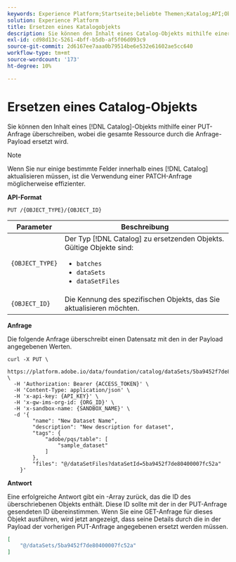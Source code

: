 ```yaml
---
keywords: Experience Platform;Startseite;beliebte Themen;Katalog;API;Objekt ersetzen
solution: Experience Platform
title: Ersetzen eines Katalogobjekts
description: Sie können den Inhalt eines Catalog-Objekts mithilfe einer PUT-Anfrage überschreiben, wobei die gesamte Ressource durch die Anfrage-Payload ersetzt wird.
exl-id: cd98d13c-5261-4bff-b5db-af5f06d093c9
source-git-commit: 2d6167ee7aaa0b79514be6e532e61602ae5cc640
workflow-type: tm+mt
source-wordcount: '173'
ht-degree: 10%

---
```


# Ersetzen eines Catalog-Objekts

Sie können den Inhalt eines [!DNL Catalog]-Objekts mithilfe einer PUT-Anfrage überschreiben, wobei die gesamte Ressource durch die Anfrage-Payload ersetzt wird.

>[!NOTE]
>
>Wenn Sie nur einige bestimmte Felder innerhalb eines [!DNL Catalog] aktualisieren müssen, ist die Verwendung einer PATCH-Anfrage möglicherweise effizienter.

**API-Format**

```http
PUT /{OBJECT_TYPE}/{OBJECT_ID}
```

| Parameter | Beschreibung |
| --- | --- |
| `{OBJECT_TYPE}` | Der Typ [!DNL Catalog] zu ersetzenden Objekts. Gültige Objekte sind: <ul><li>`batches`</li><li>`dataSets`</li><li>`dataSetFiles`</li></ul> |
| `{OBJECT_ID}` | Die Kennung des spezifischen Objekts, das Sie aktualisieren möchten. |

**Anfrage**

Die folgende Anfrage überschreibt einen Datensatz mit den in der Payload angegebenen Werten.

```shell
curl -X PUT \
  https://platform.adobe.io/data/foundation/catalog/dataSets/5ba9452f7de80400007fc52a \
  -H 'Authorization: Bearer {ACCESS_TOKEN}' \
  -H 'Content-Type: application/json' \
  -H 'x-api-key: {API_KEY}' \
  -H 'x-gw-ims-org-id: {ORG_ID}' \
  -H 'x-sandbox-name: {SANDBOX_NAME}' \
  -d '{
        "name": "New Dataset Name",
        "description": "New description for dataset",
        "tags": {
            "adobe/pqs/table": [
                "sample_dataset"
            ]
        },
        "files": "@/dataSetFiles?dataSetId=5ba9452f7de80400007fc52a"
    }'
```

**Antwort**

Eine erfolgreiche Antwort gibt ein -Array zurück, das die ID des überschriebenen Objekts enthält. Diese ID sollte mit der in der PUT-Anfrage gesendeten ID übereinstimmen. Wenn Sie eine GET-Anfrage für dieses Objekt ausführen, wird jetzt angezeigt, dass seine Details durch die in der Payload der vorherigen PUT-Anfrage angegebenen ersetzt werden müssen.

```json
[
    "@/dataSets/5ba9452f7de80400007fc52a"
]
```
